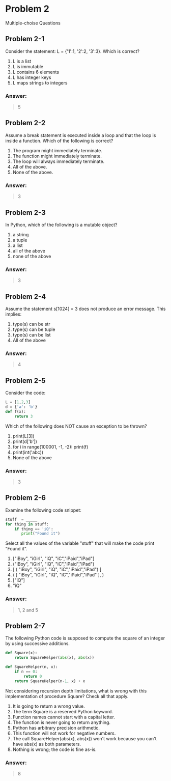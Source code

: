 # Problem 2
Multiple-choise Questions

## Problem 2-1
Consider the statement: L = {'1':1, '2':2, '3':3}. Which is correct?
1. L is a list
2. L is immutable
3. L contains 6 elements
4. L has integer keys
5. L maps strings to integers

### Answer: 
> 5

## Problem 2-2
Assume a break statement is executed inside a loop and that the loop is inside a function. Which of the following is correct?
1. The program might immediately terminate.
2. The function might immediately terminate.
3. The loop will always immediately terminate.
4. All of the above.
5. None of the above.

### Answer: 
> 3

## Problem 2-3
In Python, which of the following is a mutable object?
1. a string
2. a tuple
3. a list
4. all of the above
5. none of the above

### Answer: 
> 3

## Problem 2-4
Assume the statement s[1024] = 3 does not produce an error message. This implies:
1. type(s) can be str
2. type(s) can be tuple
3. type(s) can be list
4. All of the above

### Answer: 
> 4

## Problem 2-5
Consider the code:

```python
L = [1,2,3]
d = {'a': 'b'}
def f(x):
    return 3
```
Which of the following does NOT cause an exception to be thrown?
1. print(L[3])
2. print(d['b'])
3. for i in range(100001, -1, -2): print(f)
4. print(int('abc))
5. None of the above

### Answer: 
> 3

## Problem 2-6
Examine the following code snippet:

```python
stuff  = _____
for thing in stuff:
    if thing == 'iQ':
       print("Found it")
```

Select all the values of the variable "stuff" that will make the code print "Found it".
1. ["iBoy", "iGirl", "iQ", "iC","iPaid","iPad"]
2. ("iBoy", "iGirl", "iQ", "iC","iPaid","iPad")
3. [ ( "iBoy", "iGirl", "iQ", "iC","iPaid","iPad") ]
4. ( [ "iBoy", "iGirl", "iQ", "iC","iPaid","iPad" ], )
5. ["iQ"]
6. "iQ"

### Answer: 
> 1, 2 and 5

## Problem 2-7
The following Python code is supposed to compute the square of an integer by using successive additions.

```python
def Square(x):
    return SquareHelper(abs(x), abs(x))

def SquareHelper(n, x):
    if n == 0:
        return 0
    return SquareHelper(n-1, x) + x
```

Not considering recursion depth limitations, what is wrong with this implementation of procedure Square? Check all that apply.
1. It is going to return a wrong value.
2. The term Square is a reserved Python keyword.
3. Function names cannot start with a capital letter.
4. The function is never going to return anything.
5. Python has arbitrary precision arithmetic.
6. This function will not work for negative numbers.
7. The call SquareHelper(abs(x), abs(x)) won't work because you can't have abs(x) as both parameters.
8. Nothing is wrong; the code is fine as-is.

### Answer: 
> 8